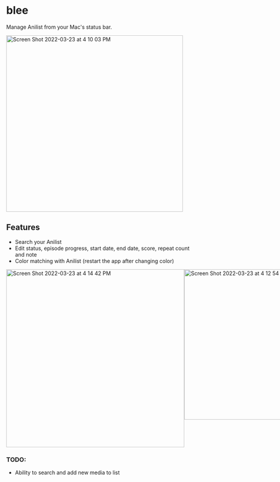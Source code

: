 # blee
Manage Anilist from your Mac's status bar.

<img width="472" alt="Screen Shot 2022-03-23 at 4 10 03 PM" src="https://user-images.githubusercontent.com/23707104/159786937-831cca46-a43e-420a-9f36-696b5b9b9d62.png">

## Features
- Search your Anilist
- Edit status, episode progress, start date, end date, score, repeat count and note
- Color matching with Anilist (restart the app after changing color)

<div style="display: flex;">
 <img width="476" alt="Screen Shot 2022-03-23 at 4 14 42 PM" src="https://user-images.githubusercontent.com/23707104/159787675-5453a685-04f0-48c3-9ccc-d1aa707c28f2.png">
 <img width="402" alt="Screen Shot 2022-03-23 at 4 12 54 PM" src="https://user-images.githubusercontent.com/23707104/159787378-f1294329-41a5-4092-a9cd-1759a06d761b.png">
</div>


### TODO:
- Ability to search and add new media to list
